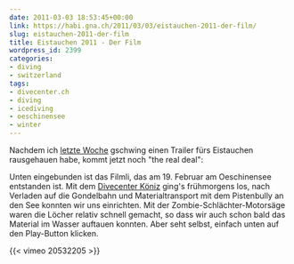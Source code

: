 ```yaml
---
date: 2011-03-03 18:53:45+00:00
link: https://habi.gna.ch/2011/03/03/eistauchen-2011-der-film/
slug: eistauchen-2011-der-film
title: Eistauchen 2011 - Der Film
wordpress_id: 2399
categories:
- diving
- switzerland
tags:
- divecenter.ch
- diving
- icediving
- oeschinensee
- winter
---
```


Nachdem ich [letzte Woche](https://habi.gna.ch/2011/02/21/trailer-eistauchen/) gschwing einen Trailer fürs Eistauchen rausgehauen habe, kommt jetzt noch "the real deal":

Unten eingebunden ist das Filmli, das am 19. Februar am Oeschinensee entstanden ist.
Mit dem [Divecenter Köniz](http://www.divecenter.ch/) ging's frühmorgens los, nach Verladen auf die Gondelbahn und Materialtransport mit dem Pistenbully an den See konnten wir uns einrichten.
Mit der Zombie-Schlächter-Motorsäge waren die Löcher relativ schnell gemacht, so dass wir auch schon bald das Material im Wasser auftauen konnten.
Aber seht selbst, einfach unten auf den Play-Button klicken.

{{< vimeo 20532205 >}}
